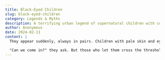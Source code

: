 ```yaml
---
title: Black-Eyed Children
slug: black-eyed-children
category: Legends & Myths
description: A terrifying urban legend of supernatural children with completely black eyes who seek entry into homes.
author: Anonymous
date: 2024-02-11
content: |
  They appear suddenly, always in pairs. Children with pale skin and eyes as black as the deepest abyss. Their voices are unnaturally calm, their requests polite but laden with an inexplicable menace.

  "Can we come in?" they ask. But those who let them cross the threshold never tell what happens next.
---
```

